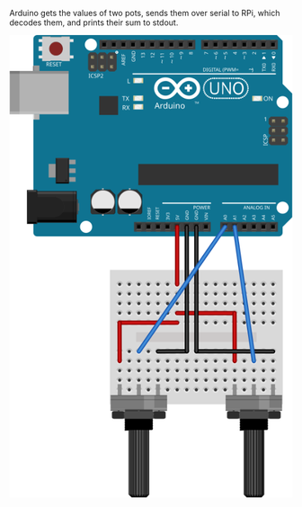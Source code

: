 Arduino gets the values of two pots, sends them over serial to RPi, which decodes them, and prints their sum to stdout.

![Potmeters wiring diagram](07.PotMeters.svg?raw=true "Wiring diagram")